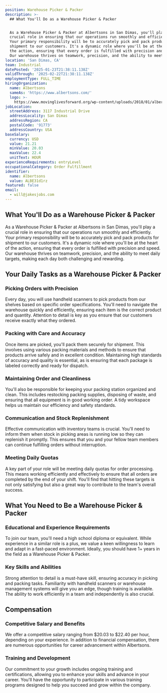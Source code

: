 ```yaml
---
position: Warehouse Picker & Packer
description: >-
  ## What You'll Do as a Warehouse Picker & Packer


  As a Warehouse Picker & Packer at Albertsons in San Dimas, you'll play a
  crucial role in ensuring that our operations run smoothly and efficiently.
  Your primary responsibility will be to accurately pick and pack products for
  shipment to our customers. It's a dynamic role where you'll be at the heart of
  the action, ensuring that every order is fulfilled with precision and speed.
  Our warehouse thrives on teamwork, precision, and the ability to meet...
location: 'San Dimas, CA'
team: Industrial
datePosted: '2025-01-23T21:38:11.138Z'
validThrough: '2025-02-22T21:38:11.138Z'
employmentType: FULL_TIME
hiringOrganization:
  name: Albertsons
  sameAs: 'https://www.albertsons.com/'
  logo: >-
    https://www.movinglivesforward.org/wp-content/uploads/2018/01/albertsons-logo.png
jobLocation:
  streetAddress: 3117 Industrial Drive
  addressLocality: San Dimas
  addressRegion: CA
  postalCode: '91773'
  addressCountry: USA
baseSalary:
  currency: USD
  value: 21.21
  minValue: 20.03
  maxValue: 22.4
  unitText: HOUR
experienceRequirements: entryLevel
occupationalCategory: Order Fulfillment
identifier:
  name: Albertsons
  value: ALBE31d1rz
featured: false
email:
  - will@jakesjobs.com
---
```




## What You'll Do as a Warehouse Picker & Packer

As a Warehouse Picker & Packer at Albertsons in San Dimas, you'll play a crucial role in ensuring that our operations run smoothly and efficiently. Your primary responsibility will be to accurately pick and pack products for shipment to our customers. It's a dynamic role where you'll be at the heart of the action, ensuring that every order is fulfilled with precision and speed. Our warehouse thrives on teamwork, precision, and the ability to meet daily targets, making each day both challenging and rewarding.

## Your Daily Tasks as a Warehouse Picker & Packer

### Picking Orders with Precision

Every day, you will use handheld scanners to pick products from our shelves based on specific order specifications. You'll need to navigate the warehouse quickly and efficiently, ensuring each item is the correct product and quantity. Attention to detail is key as you ensure that our customers receive exactly what they ordered.

### Packing with Care and Accuracy

Once items are picked, you'll pack them securely for shipment. This involves using various packing materials and methods to ensure that products arrive safely and in excellent condition. Maintaining high standards of accuracy and quality is essential, as is ensuring that each package is labeled correctly and ready for dispatch.

### Maintaining Order and Cleanliness

You'll also be responsible for keeping your packing station organized and clean. This includes restocking packing supplies, disposing of waste, and ensuring that all equipment is in good working order. A tidy workspace helps us maintain our efficiency and safety standards.

### Communication and Stock Replenishment

Effective communication with inventory teams is crucial. You'll need to inform them when stock in picking areas is running low so they can replenish it promptly. This ensures that you and your fellow team members can continue fulfilling orders without interruption.

### Meeting Daily Quotas

A key part of your role will be meeting daily quotas for order processing. This means working efficiently and effectively to ensure that all orders are completed by the end of your shift. You'll find that hitting these targets is not only satisfying but also a great way to contribute to the team's overall success.

## What You Need to Be a Warehouse Picker & Packer

### Educational and Experience Requirements

To join our team, you'll need a high school diploma or equivalent. While experience in a similar role is a plus, we value a keen willingness to learn and adapt in a fast-paced environment. Ideally, you should have 1+ years in the field as a Warehouse Picker & Packer.

### Key Skills and Abilities

Strong attention to detail is a must-have skill, ensuring accuracy in picking and packing tasks. Familiarity with handheld scanners or warehouse management systems will give you an edge, though training is available. The ability to work efficiently in a team and independently is also crucial.

## Compensation

### Competitive Salary and Benefits

We offer a competitive salary ranging from $20.03 to $22.40 per hour, depending on your experience. In addition to financial compensation, there are numerous opportunities for career advancement within Albertsons.

### Training and Development

Our commitment to your growth includes ongoing training and certifications, allowing you to enhance your skills and advance in your career. You'll have the opportunity to participate in various training programs designed to help you succeed and grow within the company.
